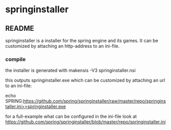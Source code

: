 # springinstaller

## README

springinstaller is a installer for the spring engine and its games. It can be customized by attaching an http-address to an ini-file. 

### compile

the installer is generated with 
   makensis -V3 springinstaller.nsi

this outputs springinstaller.exe which can be customized by attaching an url to an ini-file:

echo SPRING:https://github.com/spring/springinstaller/raw/master/repo/springinstaller.ini>>springinstaller.exe

for a full-example what can be configured in the ini-file look at https://github.com/spring/springinstaller/blob/master/repo/springinstaller.ini

